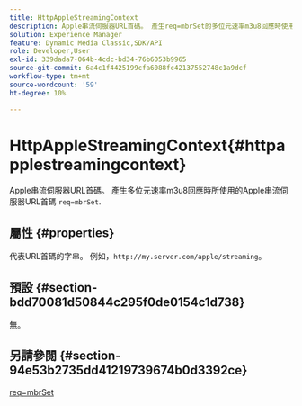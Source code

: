 ```yaml
---
title: HttpAppleStreamingContext
description: Apple串流伺服器URL首碼。 產生req=mbrSet的多位元速率m3u8回應時使用的Apple串流伺服器URL首碼。
solution: Experience Manager
feature: Dynamic Media Classic,SDK/API
role: Developer,User
exl-id: 339dada7-064b-4cdc-bd34-76b6053b9965
source-git-commit: 6a4c1f4425199cfa6088fc42137552748c1a9dcf
workflow-type: tm+mt
source-wordcount: '59'
ht-degree: 10%

---
```


# HttpAppleStreamingContext{#httpapplestreamingcontext}

Apple串流伺服器URL首碼。 產生多位元速率m3u8回應時所使用的Apple串流伺服器URL首碼 `req=mbrSet`.

## 屬性 {#properties}

代表URL首碼的字串。 例如，`http://my.server.com/apple/streaming`。

## 預設 {#section-bdd70081d50844c295f0de0154c1d738}

無。

## 另請參閱 {#section-94e53b2735dd41219739674b0d3392ce}

[req=mbrSet](../../../../../is-api/http-ref/image-serving-api-ref/c-http-protocol-reference/c-command-reference/r-req/r-mbrset.md#reference-603d75babde74508a878c27bd4cced73)
